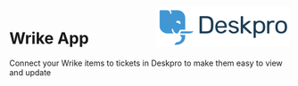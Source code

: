 <img align="right" alt="Deskpro" src="https://raw.githubusercontent.com/DeskproApps/wrike/master/docs/assets/deskpro-logo.svg" />

# Wrike App

Connect your Wrike items to tickets in Deskpro to make them easy to view and update
